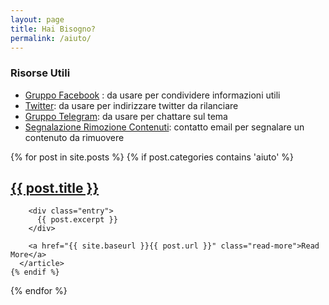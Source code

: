 ```yaml
---
layout: page
title: Hai Bisogno?
permalink: /aiuto/
---
```


### Risorse Utili

- [Gruppo Facebook](https://www.facebook.com/groups/1758670357733881/) : da usare per condividere informazioni utili
- [Twitter](https://www.twitter.com/terremotocentro): da usare per indirizzare twitter da rilanciare
- [Gruppo Telegram](https://telegram.me/joinchat/BgW6eAbwichChVE61JZ2xA): da usare per chattare sul tema
- [Segnalazione Rimozione Contenuti](mailto:terremotocentroita+rimozione@gmail.com): contatto email per segnalare un contenuto da rimuovere

<div class="posts">
  {% for post in site.posts %}
    {% if post.categories contains 'aiuto' %}
      <article class="post">
        <h1><a href="{{ site.baseurl }}{{ post.url }}">{{ post.title }}</a></h1>

        <div class="entry">
          {{ post.excerpt }}
        </div>

        <a href="{{ site.baseurl }}{{ post.url }}" class="read-more">Read More</a>
      </article>
    {% endif %}
  {% endfor %}
</div>
